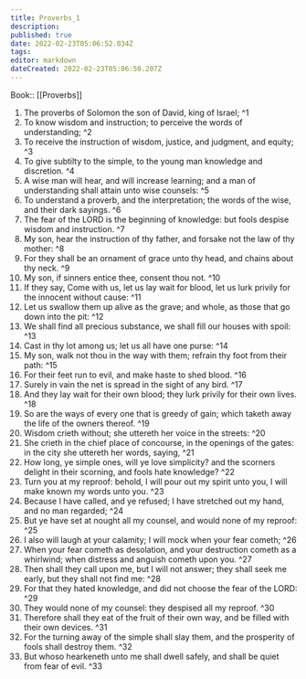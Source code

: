 ```yaml
---
title: Proverbs_1
description: 
published: true
date: 2022-02-23T05:06:52.034Z
tags: 
editor: markdown
dateCreated: 2022-02-23T05:06:50.207Z
---
```


 Book:: [[Proverbs]]
 1. The proverbs of Solomon the son of David, king of Israel; ^1
 2. To know wisdom and instruction; to perceive the words of understanding; ^2
 3. To receive the instruction of wisdom, justice, and judgment, and equity; ^3
 4. To give subtilty to the simple, to the young man knowledge and discretion. ^4
 5. A wise man will hear, and will increase learning; and a man of understanding shall attain unto wise counsels: ^5
 6. To understand a proverb, and the interpretation; the words of the wise, and their dark sayings. ^6
 7. The fear of the LORD is the beginning of knowledge: but fools despise wisdom and instruction. ^7
 8. My son, hear the instruction of thy father, and forsake not the law of thy mother: ^8
 9. For they shall be an ornament of grace unto thy head, and chains about thy neck. ^9
 10. My son, if sinners entice thee, consent thou not. ^10
 11. If they say, Come with us, let us lay wait for blood, let us lurk privily for the innocent without cause: ^11
 12. Let us swallow them up alive as the grave; and whole, as those that go down into the pit: ^12
 13. We shall find all precious substance, we shall fill our houses with spoil: ^13
 14. Cast in thy lot among us; let us all have one purse: ^14
 15. My son, walk not thou in the way with them; refrain thy foot from their path: ^15
 16. For their feet run to evil, and make haste to shed blood. ^16
 17. Surely in vain the net is spread in the sight of any bird. ^17
 18. And they lay wait for their own blood; they lurk privily for their own lives. ^18
 19. So are the ways of every one that is greedy of gain; which taketh away the life of the owners thereof. ^19
 20. Wisdom crieth without; she uttereth her voice in the streets: ^20
 21. She crieth in the chief place of concourse, in the openings of the gates: in the city she uttereth her words, saying, ^21
 22. How long, ye simple ones, will ye love simplicity? and the scorners delight in their scorning, and fools hate knowledge? ^22
 23. Turn you at my reproof: behold, I will pour out my spirit unto you, I will make known my words unto you. ^23
 24. Because I have called, and ye refused; I have stretched out my hand, and no man regarded; ^24
 25. But ye have set at nought all my counsel, and would none of my reproof: ^25
 26. I also will laugh at your calamity; I will mock when your fear cometh; ^26
 27. When your fear cometh as desolation, and your destruction cometh as a whirlwind; when distress and anguish cometh upon you. ^27
 28. Then shall they call upon me, but I will not answer; they shall seek me early, but they shall not find me: ^28
 29. For that they hated knowledge, and did not choose the fear of the LORD: ^29
 30. They would none of my counsel: they despised all my reproof. ^30
 31. Therefore shall they eat of the fruit of their own way, and be filled with their own devices. ^31
 32. For the turning away of the simple shall slay them, and the prosperity of fools shall destroy them. ^32
 33. But whoso hearkeneth unto me shall dwell safely, and shall be quiet from fear of evil. ^33
